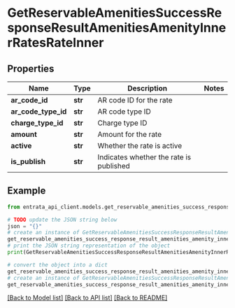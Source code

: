 # GetReservableAmenitiesSuccessResponseResultAmenitiesAmenityInnerRatesRateInner


## Properties

Name | Type | Description | Notes
------------ | ------------- | ------------- | -------------
**ar_code_id** | **str** | AR code ID for the rate | 
**ar_code_type_id** | **str** | AR code type ID | 
**charge_type_id** | **str** | Charge type ID | 
**amount** | **str** | Amount for the rate | 
**active** | **str** | Whether the rate is active | 
**is_publish** | **str** | Indicates whether the rate is published | 

## Example

```python
from entrata_api_client.models.get_reservable_amenities_success_response_result_amenities_amenity_inner_rates_rate_inner import GetReservableAmenitiesSuccessResponseResultAmenitiesAmenityInnerRatesRateInner

# TODO update the JSON string below
json = "{}"
# create an instance of GetReservableAmenitiesSuccessResponseResultAmenitiesAmenityInnerRatesRateInner from a JSON string
get_reservable_amenities_success_response_result_amenities_amenity_inner_rates_rate_inner_instance = GetReservableAmenitiesSuccessResponseResultAmenitiesAmenityInnerRatesRateInner.from_json(json)
# print the JSON string representation of the object
print(GetReservableAmenitiesSuccessResponseResultAmenitiesAmenityInnerRatesRateInner.to_json())

# convert the object into a dict
get_reservable_amenities_success_response_result_amenities_amenity_inner_rates_rate_inner_dict = get_reservable_amenities_success_response_result_amenities_amenity_inner_rates_rate_inner_instance.to_dict()
# create an instance of GetReservableAmenitiesSuccessResponseResultAmenitiesAmenityInnerRatesRateInner from a dict
get_reservable_amenities_success_response_result_amenities_amenity_inner_rates_rate_inner_from_dict = GetReservableAmenitiesSuccessResponseResultAmenitiesAmenityInnerRatesRateInner.from_dict(get_reservable_amenities_success_response_result_amenities_amenity_inner_rates_rate_inner_dict)
```
[[Back to Model list]](../README.md#documentation-for-models) [[Back to API list]](../README.md#documentation-for-api-endpoints) [[Back to README]](../README.md)


